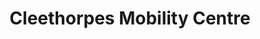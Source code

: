 ---
title: "Cleethorpes Mobility Centre"
url: /cleethorpes/cleethorpes-mobility-centre/
shop: Sanitätshaus
---